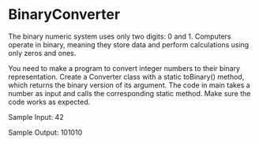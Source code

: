 # BinaryConverter


The binary numeric system uses only two digits: 0 and 1. Computers operate in binary, meaning they store data and perform calculations using only zeros and ones.


You need to make a program to convert integer numbers to their binary representation.
Create a Converter class with a static toBinary() method, which returns the binary version of its argument.
The code in main takes a number as input and calls the corresponding static method. Make sure the code works as expected.


Sample Input:
42

Sample Output:
101010

